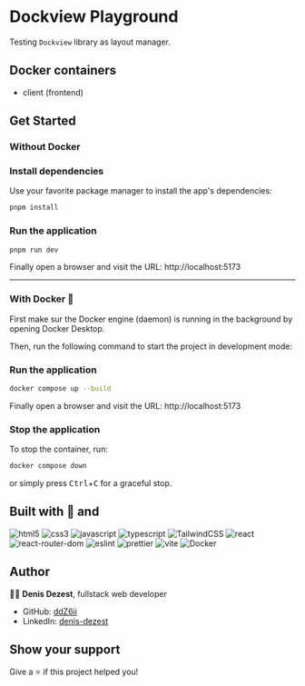 # Dockview Playground

Testing `Dockview` library as layout manager.

## Docker containers

- client (frontend)

## Get Started

### Without Docker

### Install dependencies

Use your favorite package manager to install the app's dependencies:

```sh
pnpm install
```

### Run the application

```sh
pnpm run dev
```

Finally open a browser and visit the URL: http://localhost:5173

---

### With Docker 🐋

First make sur the Docker engine (daemon) is running in the background by opening Docker Desktop.

Then, run the following command to start the project in development mode:

### Run the application

```sh
docker compose up --build
```

Finally open a browser and visit the URL: http://localhost:5173

### Stop the application

To stop the container, run:

```sh
docker compose down
```

or simply press <kbd>Ctrl</kbd>+<kbd>C</kbd> for a graceful stop.

## Built with 💖 and

![html5](https://img.shields.io/badge/HTML5-E34F26.svg?style=for-the-badge&logo=HTML5&logoColor=white)
![css3](https://img.shields.io/badge/CSS3-1572B6.svg?style=for-the-badge&logo=CSS3&logoColor=white)
![javascript](https://img.shields.io/badge/javascript-%23323330.svg?style=for-the-badge&logo=javascript&logoColor=%23F7DF1E)
![typescript](https://img.shields.io/badge/typescript-%23007ACC.svg?style=for-the-badge&logo=typescript&logoColor=white)
![TailwindCSS](https://img.shields.io/badge/tailwindcss-%2338B2AC.svg?style=for-the-badge&logo=tailwind-css&logoColor=white)
![react](https://img.shields.io/badge/React-61DAFB.svg?style=for-the-badge&logo=React&logoColor=black)
![react-router-dom](https://img.shields.io/badge/React%20Router-CA4245.svg?style=for-the-badge&logo=React-Router&logoColor=white)
![eslint](https://img.shields.io/badge/ESLint-4B3263?style=for-the-badge&logo=eslint&logoColor=white)
![prettier](https://img.shields.io/badge/prettier-1A2C34?style=for-the-badge&logo=prettier&logoColor=F7BA3E)
![vite](https://img.shields.io/badge/vite-%23646CFF.svg?style=for-the-badge&logo=vite&logoColor=white)
![Docker](https://img.shields.io/badge/docker-%230db7ed.svg?style=for-the-badge&logo=docker&logoColor=white)

## Author

🙋‍♂️ **Denis Dezest**, fullstack web developer

- GitHub: [ddZ6ii](https://github.com/ddZ6ii)
- LinkedIn: [denis-dezest](https://linkedin.com/in/denis-dezest)

## Show your support

Give a ⭐️ if this project helped you!
